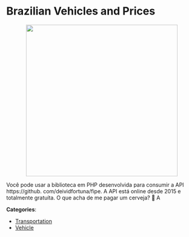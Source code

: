 # Brazilian Vehicles and Prices
<p align="center">
    <img width="400" src="https://raw.githubusercontent.com/apis-list/apis-list/apis/brazilian-vehicles-and-prices/logo_256x256.png" />
</p>

Você pode usar a biblioteca em PHP desenvolvida para consumir a API https://github. com/deividfortuna/fipe. A API está online desde 2015 e totalmente gratuíta.  O que acha de me pagar um cerveja? 🍺 A



**Categories**:
- [Transportation](https://github.com/apis-list/apis-list#transportation)
- [Vehicle](https://github.com/apis-list/apis-list#vehicle)





